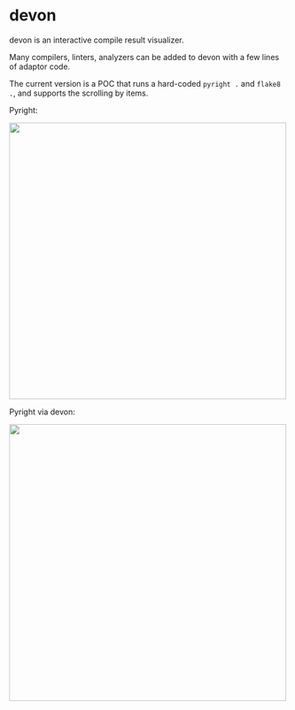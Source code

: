 # devon

devon is an interactive compile result visualizer.

Many compilers, linters, analyzers can be added to devon with a few lines of adaptor code.

The current version is a POC that runs a hard-coded `pyright .` and `flake8 .`, and supports the scrolling by items.

Pyright:

<img src='https://user-images.githubusercontent.com/1851290/151974080-57216ed1-5d39-490f-9e8c-dd8a94e22fcc.png' width='500px'>

Pyright via devon:

<img src='https://user-images.githubusercontent.com/1851290/151974005-988917b9-daf2-43c8-807f-7850b8a266ab.png' width='500px'>
